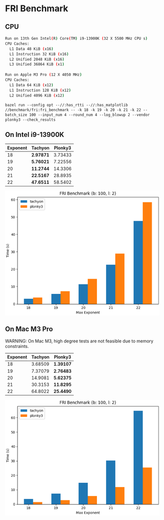 # FRI Benchmark

## CPU

```bash
Run on 13th Gen Intel(R) Core(TM) i9-13900K (32 X 5500 MHz CPU s)
CPU Caches:
  L1 Data 48 KiB (x16)
  L1 Instruction 32 KiB (x16)
  L2 Unified 2048 KiB (x16)
  L3 Unified 36864 KiB (x1)

Run on Apple M3 Pro (12 X 4050 MHz)
CPU Caches:
  L1 Data 64 KiB (x12)
  L1 Instruction 128 KiB (x12)
  L2 Unified 4096 KiB (x12)
```

```shell
bazel run --config opt --//:has_rtti --//:has_matplotlib //benchmark/fri:fri_benchmark -- -k 18 -k 19 -k 20 -k 21 -k 22 --batch_size 100 --input_num 4 --round_num 4 --log_blowup 2 --vendor plonky3 --check_results
```

## On Intel i9-13900K

| Exponent | Tachyon     | Plonky3 |
| :------- | ----------- | ------- |
| 18       | **2.97871** | 3.73433 |
| 19       | **5.76021** | 7.22556 |
| 20       | **11.2744** | 14.3306 |
| 21       | **22.5167** | 28.8935 |
| 22       | **47.6511** | 58.5402 |

![image](/benchmark/fri/fri_benchmark_ubuntu_i9.png)

## On Mac M3 Pro

WARNING: On Mac M3, high degree tests are not feasible due to memory constraints.

| Exponent | Tachyon | Plonky3      |
| :------- | ------- | ------------ |
| 18       | 3.68509 | **1.39107**  |
| 19       | 7.37079 | **2.76483**  |
| 20       | 14.9081 | **5.62375**  |
| 21       | 30.3153 | **11.8295**  |
| 22       | 64.8022 | **25.4490**  |

![image](/benchmark/fri/fri_benchmark_mac_m3.png)
